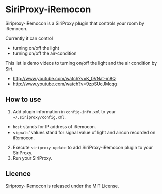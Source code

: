 # SiriProxy-iRemocon

Siriproxy-iRemocon is a SiriProxy plugin that controls your room by iRemocon.

Currently it can control

- turning on/off the light
- turning on/off the air-condition

This list is demo videos to turning on/off the light and the air condition by Siri.
- http://www.youtube.com/watch?v=K_0VNat-m8Q
- http://www.youtube.com/watch?v=9zpSUcJMcqg

## How to use
1. Add plugin information in `config-info.xml` to your `~/.siriproxy/config.xml`.
 - `host` stands for IP address of iRemocon.
 - `signals`' values stand for signal value of light and aircon recorded on iRemocon.
2. Execute `siriproxy update` to add SiriProxy-iRemocon plugin to your SiriProxy.
3. Run your SiriProxy.

## Licence
Siriproxy-iRemocon is released under the MIT License.
